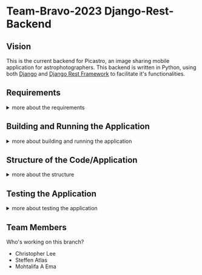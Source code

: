 # Team-Bravo-2023 Django-Rest-Backend

## Vision

 This is the current backend for Picastro, an image sharing mobile application for astrophotographers. This backend is written in Python, using both [Django](https://docs.djangoproject.com/en/4.1/) and [Django Rest Framework](https://www.django-rest-framework.org/) to facilitate it's functionalities.


## Requirements
<details>
<summary>more about the requirements</summary>

In order to run the backend server on your local machine, you need Python and its package installer [pip](https://pypi.org/project/pip/) installed. Furthermore, you need to be familiar with [Django](https://docs.djangoproject.com/en/4.1/) and [Django Rest Framework](https://www.django-rest-framework.org/).

Currently (during development phase), the backend uses a local SQLite Database, so you also need SQLite installed on your machine.

All libraries needed to build this application can be found in requirements.txt. In order to install them, run `pip install -r requirements.txt`.
</details>


## Building and Running the Application
<details>
<summary>more about building and running the application</summary>

### Prerequisites
 
- Clone the source code onto your local machine
- `cd` into the root project folder
- setup a virtual environment by running the following two commands: `python -m venv .venv` and `.venv/Scripts/activate.bat` (Windows cmd.exe) or `source .venv/bin/activate` (Linux and MacOS)
- Run `pip install -r requirements.txt` to install dependencies
- `python manage.py migrate` to make database migrations.
- Run `python manage.py data_parser` to populate your database with data from a json file.
- Run `python manage.py createsuperuser` to create a superuser (administrator) for your local backend installation. Set user name and password to whatever you like.
- Create a `.env` file in the root folder of this repo.
- Run the command `python3 -c 'import secrets; print(secrets.token_hex(100))'` in order to create a new secret key.
- Add `export SECRET_KEY='<your_secret_key>'` (Linux/Mac) or `SECRET_KEY='<your_secret_key>'` (Windows) to your .env file and save the file.
- Run `source .env` in your terminal (Linux/Mac) or un-comment the Windows-specific lines for setting the secret key in `settings.py`.


### Run the backend
- How to run the backend, depends on the mode (production or development) and the domain. `settings.py` contains the settings for both modes and domains. You just need to un-comment the desired settings and comment out the undesired ones.
- Since we still operate in development mode (even on AWS), we applied the following settings:
```
    DEBUG = True
    ALLOWED_HOSTS = ['localhost', '127.0.0.1', '10.0.2.2','13.42.37.75']
```
- Execute `python manage.py runserver` to start your local development server
- Open your browser and navigate to the respective IP address of your domain (either [127.0.0.1:8000/admin](127.0.0.1:8000/admin) or [13.42.37.75/admin](13.42.37.75/admin), then login with the above account to see the admin panel.
</details>


## Structure of the Code/Application
<details>
<summary>more about the structure</summary>

The folder `./picastro_backend` is the main folder of this backend, containing for example `settings.py`, the main `urls.py` and so on.

Currently the backend has two apps, `picastro` and `picastro_web`. The picastro app contains the common models and the backend for the mobile application, while picastro_web represents the backend for the web application, but does not contain any own models.

The `./media` folder is the place, where uploaded images, resized images or user profile images will be saved to.

And last, but not least, the `./templates` folder contains all web templates.

The database file `db.sqlite3` will be created in the root folder of this repository, same as the `./htmlcov` folder after running coverage (see Testing)
</details>

## Testing the Application
<details>
<summary>more about testing the application</summary>

Currently, there are only a few tests implemented and working. In order to run the tests, execute the following command: `python manage.py test`
</details>


## Team Members
 Who's working on this branch?
 * Christopher Lee
 * Steffen Atlas
 * Mohtalifa A Ema